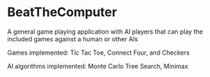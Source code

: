 # BeatTheComputer
A general game playing application with AI players that can play the included games against a human or other AIs

Games implemented: Tic Tac Toe, Connect Four, and Checkers

AI algorithms implemented: Monte Carlo Tree Search, Minimax
